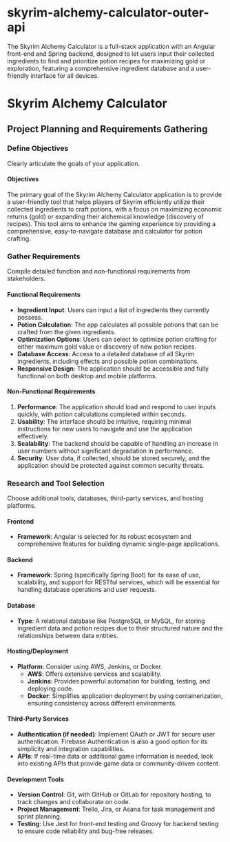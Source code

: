 # skyrim-alchemy-calculator-outer-api
The Skyrim Alchemy Calculator is a full-stack application with an Angular front-end and Spring backend, designed to let users input their collected ingredients to find and prioritize potion recipes for maximizing gold or exploration, featuring a comprehensive ingredient database and a user-friendly interface for all devices.
# Skyrim Alchemy Calculator

## Project Planning and Requirements Gathering

### Define Objectives
Clearly articulate the goals of your application.

#### Objectives
The primary goal of the Skyrim Alchemy Calculator application is to provide a user-friendly tool that helps players of Skyrim efficiently utilize their collected ingredients to craft potions, with a focus on maximizing economic returns (gold) or expanding their alchemical knowledge (discovery of recipes). This tool aims to enhance the gaming experience by providing a comprehensive, easy-to-navigate database and calculator for potion crafting.

### Gather Requirements
Compile detailed function and non-functional requirements from stakeholders.

#### Functional Requirements
- **Ingredient Input**: Users can input a list of ingredients they currently possess.
- **Potion Calculation**: The app calculates all possible potions that can be crafted from the given ingredients.
- **Optimization Options**: Users can select to optimize potion crafting for either maximum gold value or discovery of new potion recipes.
- **Database Access**: Access to a detailed database of all Skyrim ingredients, including effects and possible potion combinations.
- **Responsive Design**: The application should be accessible and fully functional on both desktop and mobile platforms.

#### Non-Functional Requirements
1. **Performance**: The application should load and respond to user inputs quickly, with potion calculations completed within seconds.
2. **Usability**: The interface should be intuitive, requiring minimal instructions for new users to navigate and use the application effectively.
3. **Scalability**: The backend should be capable of handling an increase in user numbers without significant degradation in performance.
4. **Security**: User data, if collected, should be stored securely, and the application should be protected against common security threats.

### Research and Tool Selection
Choose additional tools, databases, third-party services, and hosting platforms.

#### Frontend
- **Framework**: Angular is selected for its robust ecosystem and comprehensive features for building dynamic single-page applications.

#### Backend
- **Framework**: Spring (specifically Spring Boot) for its ease of use, scalability, and support for RESTful services, which will be essential for handling database operations and user requests.

#### Database
- **Type**: A relational database like PostgreSQL or MySQL, for storing ingredient data and potion recipes due to their structured nature and the relationships between data entities.

#### Hosting/Deployment
- **Platform**: Consider using AWS, Jenkins, or Docker.
  - **AWS**: Offers extensive services and scalability.
  - **Jenkins**: Provides powerful automation for building, testing, and deploying code.
  - **Docker**: Simplifies application deployment by using containerization, ensuring consistency across different environments.

#### Third-Party Services
- **Authentication (if needed)**: Implement OAuth or JWT for secure user authentication. Firebase Authentication is also a good option for its simplicity and integration capabilities.
- **APIs**: If real-time data or additional game information is needed, look into existing APIs that provide game data or community-driven content.

#### Development Tools
- **Version Control**: Git, with GitHub or GitLab for repository hosting, to track changes and collaborate on code.
- **Project Management**: Trello, Jira, or Asana for task management and sprint planning.
- **Testing**: Use Jest for front-end testing and Groovy for backend testing to ensure code reliability and bug-free releases.

